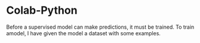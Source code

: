 # Colab-Python
Before a supervised model can make predictions, it must be trained. To train amodel, I have given the model a dataset with some examples. 
